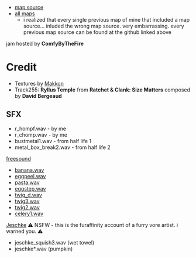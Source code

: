 - [map source](https://github.com/spacehare/quake-maps/tree/main/maps/meat_rabbit)
- [all maps](https://github.com/spacehare/quake-maps/tree/main)
  - i realized that every single previous map of mine that included a map source... inluded the wrong map source. very embarrassing. every previous map source can be found at the github linked above

jam hosted by **ComfyByTheFire**

# Credit

- Textures by [Makkon](https://www.slipseer.com/index.php?resources/makkon-textures.28/)
- Track255: **Ryllus Temple** from **Ratchet & Clank: Size Matters** composed by **David Bergeaud**

## SFX

- r_hompf.wav - by me
- r_chomp.wav - by me
- bustmetal1.wav - from half life 1
- metal_box_break2.wav - from half life 2

[freesound](https://freesound.org/)

- [banana.wav](https://freesound.org/people/aglinder/sounds/264484/)
- [eggpeel.wav](https://freesound.org/people/dav0r/sounds/176754/)
- [pasta.wav](https://freesound.org/people/duckduckpony/sounds/130521/)
- [eggstep.wav](https://freesound.org/people/dav0r/sounds/176758/)
- [twig_d.wav](https://freesound.org/people/deleted_user_7146007/sounds/383721/)
- [twig3.wav](https://freesound.org/people/earthsounds/sounds/101494/)
- [twig2.wav](https://freesound.org/people/earthsounds/sounds/101493/)
- [celery1.wav](https://freesound.org/people/sonictechtonic/sounds/242215/)

[Jeschke](https://www.furaffinity.net/gallery/jeschke/folder/412941/Sound-Assets/) ⚠ NSFW - this is the furaffinity account of a furry vore artist. i warned you. ⚠

- jeschke_squish3.wav (wet towel)
- jeschke\*.wav (pumpkin)
